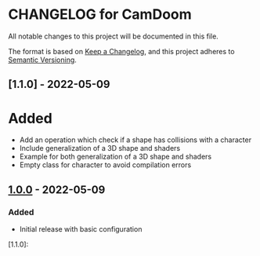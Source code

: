 # CHANGELOG for CamDoom

All notable changes to this project will be documented in this file.

The format is based on [Keep a Changelog](https://keepachangelog.com/en/1.0.0/),
and this project adheres to [Semantic Versioning](https://semver.org/spec/v2.0.0.html).

## [1.1.0] - 2022-05-09

# Added

- Add an operation which check if a shape has collisions with a character
- Include generalization of a 3D shape and shaders
- Example for both generalization of a 3D shape and shaders
- Empty class for character to avoid compilation errors

## [1.0.0] - 2022-05-09

### Added

- Initial release with basic configuration

[1.0.0]: https://github.com/HectorMartinAlvarez/CamDoom/tree/4d200b08d6a17109b672b9193a49068f4c0a7a96
[1.1.0]: